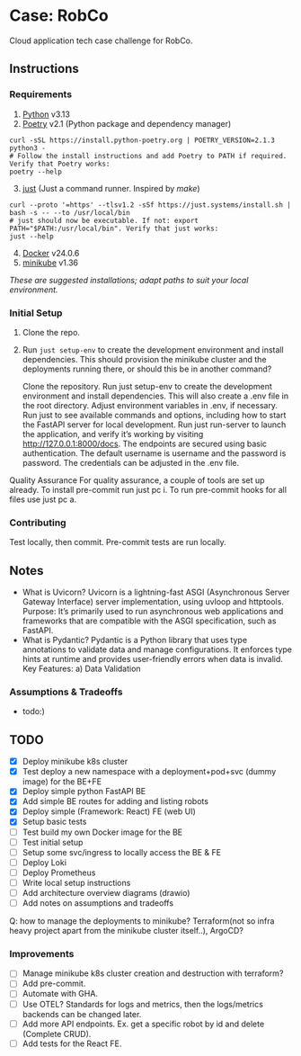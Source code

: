 # Case: RobCo
Cloud application tech case challenge for RobCo.

## Instructions

### Requirements
1. [Python](https://docs.python.org/3/using/unix.html#getting-and-installing-the-latest-version-of-python) v3.13
2. [Poetry](https://python-poetry.org/docs/#installation) v2.1 (Python package and dependency manager)
```
curl -sSL https://install.python-poetry.org | POETRY_VERSION=2.1.3 python3 -
# Follow the install instructions and add Poetry to PATH if required. Verify that Poetry works:
poetry --help
```
3. [just](https://github.com/casey/just?tab=readme-ov-file#installation) (Just a command runner. Inspired by _make_)
```
curl --proto '=https' --tlsv1.2 -sSf https://just.systems/install.sh | bash -s -- --to /usr/local/bin
# just should now be executable. If not: export PATH="$PATH:/usr/local/bin". Verify that just works:
just --help
```
4. [Docker](https://docs.docker.com/desktop/) v24.0.6
5. [minikube](https://minikube.sigs.k8s.io/docs/start) v1.36

_These are suggested installations; adapt paths to suit your local environment._

### Initial Setup
1. Clone the repo.
2. Run `just setup-env` to create the development environment and install dependencies. This should provision the minikube cluster and the deployments running there, or should this be in another command?


    Clone the repository.
    Run just setup-env to create the development environment and install dependencies. This will also create a .env file in the root directory.
    Adjust environment variables in .env, if necessary.
    Run just to see available commands and options, including how to start the FastAPI server for local development.
    Run just run-server to launch the application, and verify it’s working by visiting http://127.0.0.1:8000/docs.
    The endpoints are secured using basic authentication.
        The default username is username and the password is password.
        The credentials can be adjusted in the .env file.

Quality Assurance
For quality assurance, a couple of tools are set up already. To install pre-commit run just pc i. To run pre-commit hooks for all files use just pc a.

### Contributing
Test locally, then commit. Pre-commit tests are run locally.

## Notes
- What is Uvicorn? Uvicorn is a lightning-fast ASGI (Asynchronous Server Gateway Interface) server implementation, using uvloop and httptools.
Purpose: It’s primarily used to run asynchronous web applications and frameworks that are compatible with the ASGI specification, such as FastAPI.
- What is Pydantic? Pydantic is a Python library that uses type annotations to validate data and manage configurations. It enforces type hints at runtime and provides user-friendly errors when data is invalid.
Key Features: a) Data Validation


### Assumptions & Tradeoffs
- todo:)

## TODO
- [x] Deploy minikube k8s cluster
- [x] Test deploy a new namespace with a deployment+pod+svc (dummy image) for the BE+FE
- [x] Deploy simple python FastAPI BE
- [x] Add simple BE routes for adding and listing robots
- [x] Deploy simple (Framework: React) FE (web UI)
- [x] Setup basic tests
- [ ] Test build my own Docker image for the BE
- [ ] Test initial setup
- [ ] Setup some svc/ingress to locally access the BE & FE
- [ ] Deploy Loki
- [ ] Deploy Prometheus
- [ ] Write local setup instructions
- [ ] Add architecture overview diagrams (drawio)
- [ ] Add notes on assumptions and tradeoffs

Q: how to manage the deployments to minikube? Terraform(not so infra heavy project apart from the minikube cluster itself..), ArgoCD?

### Improvements
- [ ] Manage minikube k8s cluster creation and destruction with terraform?
- [ ] Add pre-commit.
- [ ] Automate with GHA.
- [ ] Use OTEL? Standards for logs and metrics, then the logs/metrics backends can be changed later. 
- [ ] Add more API endpoints. Ex. get a specific robot by id and delete (Complete CRUD).
- [ ] Add tests for the React FE.
